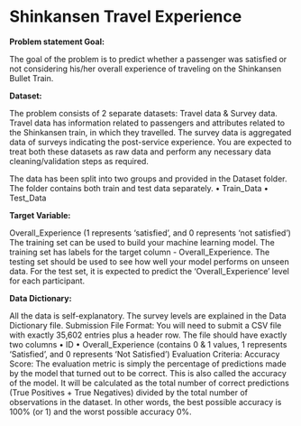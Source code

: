 # Shinkansen Travel Experience

**Problem statement Goal:**

The goal of the problem is to predict whether a passenger was satisfied or not considering his/her overall experience of traveling on the Shinkansen Bullet Train.


**Dataset:**

The problem consists of 2 separate datasets: Travel data & Survey data. Travel data has information related to passengers and attributes related to the Shinkansen train, in which they travelled. The survey data is aggregated data of surveys indicating the post-service experience. You are expected to treat both these datasets as raw data and perform any necessary data cleaning/validation steps as required. 

The data has been split into two groups and provided in the Dataset folder. The folder contains both train and test data separately.
• Train_Data
• Test_Data

**Target Variable:**

Overall_Experience (1 represents ‘satisfied’, and 0 represents ‘not satisfied’) The training set can be used to build your machine learning model. The training set has labels for the target column - Overall_Experience. The testing set should be used to see how well your model performs on unseen data. For the test set, it is expected to predict the ‘Overall_Experience’ level for each participant.

**Data Dictionary:**

All the data is self-explanatory. The survey levels are explained in the Data Dictionary file. Submission File Format: You will need to submit a CSV file with exactly 35,602 entries plus a header row. The file should have exactly two columns • ID • Overall_Experience (contains 0 & 1 values, 1 represents ‘Satisfied’, and 0 represents ‘Not Satisfied’) Evaluation Criteria: Accuracy Score: The evaluation metric is simply the percentage of predictions made by the model that turned out to be correct. This is also called the accuracy of the model. It will be calculated as the total number of correct predictions (True Positives + True Negatives) divided by the total number of observations in the dataset. In other words, the best possible accuracy is 100% (or 1) and the worst possible accuracy 0%.

